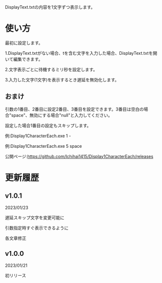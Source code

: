 ﻿DisplayText.txtの内容を1文字ずつ表示します。

# 使い方

最初に設定します。

1.DisplayText.txtがない場合、tを含む文字を入力した場合、DisplayText.txtを開いて編集できます。

2.文字表示ごとに待機するミリ秒を設定します。

3.入力した文字(1文字)を表示するとき遅延を無効化します。

## おまけ

引数の1番目、2番目に設定2番目、3番目を設定できます。3番目は空白の場合"space"、無効にする場合"null"と入力してください。

設定した場合1番目の設定もスキップします。

例:Display1CharacterEach.exe 1 -

例:Display1CharacterEach.exe 5 space


公開ページ:https://github.com/Ichihai1415/Display1CharacterEach/releases

# 更新履歴

## v1.0.1 
2023/01/23

遅延スキップ文字を変更可能に

引数指定時すぐ表示できるように

各文章修正

## v1.0.0
2023/01/21

初リリース